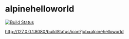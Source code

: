 # alpinehelloworld
[![Build Status](http://127.0.0.1:8080/buildStatus/icon?job=alpinehelloworld)](http://127.0.0.1:8080/job/alpinehelloworld/)

http://127.0.0.1:8080/buildStatus/icon?job=alpinehelloworld